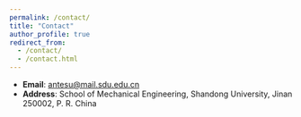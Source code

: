 ```yaml
---
permalink: /contact/
title: "Contact"
author_profile: true
redirect_from: 
  - /contact/
  - /contact.html
---
```

- **Email**: antesu@mail.sdu.edu.cn  
- **Address**: School of Mechanical Engineering, Shandong University, Jinan 250002, P. R. China
